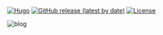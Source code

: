 
[![Hugo](https://img.shields.io/badge/Hugo-%5E0.89.0-ff4088?style=flat&logo=hugo)](https://gohugo.io/)
[![GitHub release (latest by date)](https://img.shields.io/github/v/release/CaiJimmy/hugo-theme-stack?style=flat)](https://github.com/hugo-fixit/FixIt/releases)
[![License](https://img.shields.io/github/license/debuginn/blog?style=flat)](/LICENSE)

![blog](https://github.com/debuginn/blog/assets/28979768/ee2b1ed3-6dcc-49fd-89cb-5389d99f519e)
